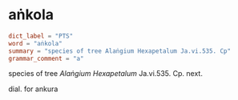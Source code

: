 # aṅkola

``` toml
dict_label = "PTS"
word = "aṅkola"
summary = "species of tree Alaṅgium Hexapetalum Ja.vi.535. Cp"
grammar_comment = "a"
```

species of tree *Alaṅgium Hexapetalum* Ja.vi.535. Cp. next.

dial. for ankura

